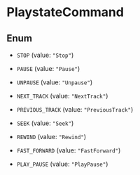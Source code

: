 

# PlaystateCommand

## Enum


* `STOP` (value: `"Stop"`)

* `PAUSE` (value: `"Pause"`)

* `UNPAUSE` (value: `"Unpause"`)

* `NEXT_TRACK` (value: `"NextTrack"`)

* `PREVIOUS_TRACK` (value: `"PreviousTrack"`)

* `SEEK` (value: `"Seek"`)

* `REWIND` (value: `"Rewind"`)

* `FAST_FORWARD` (value: `"FastForward"`)

* `PLAY_PAUSE` (value: `"PlayPause"`)



